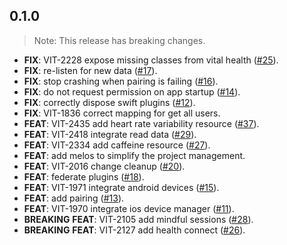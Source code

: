 ## 0.1.0

> Note: This release has breaking changes.

 - **FIX**: VIT-2228 expose missing classes from vital health ([#25](https://github.com/tryVital/vital-flutter/issues/25)).
 - **FIX**: re-listen for new data ([#17](https://github.com/tryVital/vital-flutter/issues/17)).
 - **FIX**: stop crashing when pairing is failing ([#16](https://github.com/tryVital/vital-flutter/issues/16)).
 - **FIX**: do not request permission on app startup ([#14](https://github.com/tryVital/vital-flutter/issues/14)).
 - **FIX**: correctly dispose swift plugins ([#12](https://github.com/tryVital/vital-flutter/issues/12)).
 - **FIX**: VIT-1836 correct mapping for get all users.
 - **FEAT**: VIT-2435 add heart rate variability resource ([#37](https://github.com/tryVital/vital-flutter/issues/37)).
 - **FEAT**: VIT-2418 integrate read data ([#29](https://github.com/tryVital/vital-flutter/issues/29)).
 - **FEAT**: VIT-2334 add caffeine resource ([#27](https://github.com/tryVital/vital-flutter/issues/27)).
 - **FEAT**: add melos to simplify the project management.
 - **FEAT**: VIT-2016 change cleanup ([#20](https://github.com/tryVital/vital-flutter/issues/20)).
 - **FEAT**: federate plugins ([#18](https://github.com/tryVital/vital-flutter/issues/18)).
 - **FEAT**: VIT-1971 integrate android devices ([#15](https://github.com/tryVital/vital-flutter/issues/15)).
 - **FEAT**: add pairing ([#13](https://github.com/tryVital/vital-flutter/issues/13)).
 - **FEAT**: VIT-1970 integrate ios device manager ([#11](https://github.com/tryVital/vital-flutter/issues/11)).
 - **BREAKING** **FEAT**: VIT-2105 add mindful sessions ([#28](https://github.com/tryVital/vital-flutter/issues/28)).
 - **BREAKING** **FEAT**: VIT-2127 add health connect ([#26](https://github.com/tryVital/vital-flutter/issues/26)).

